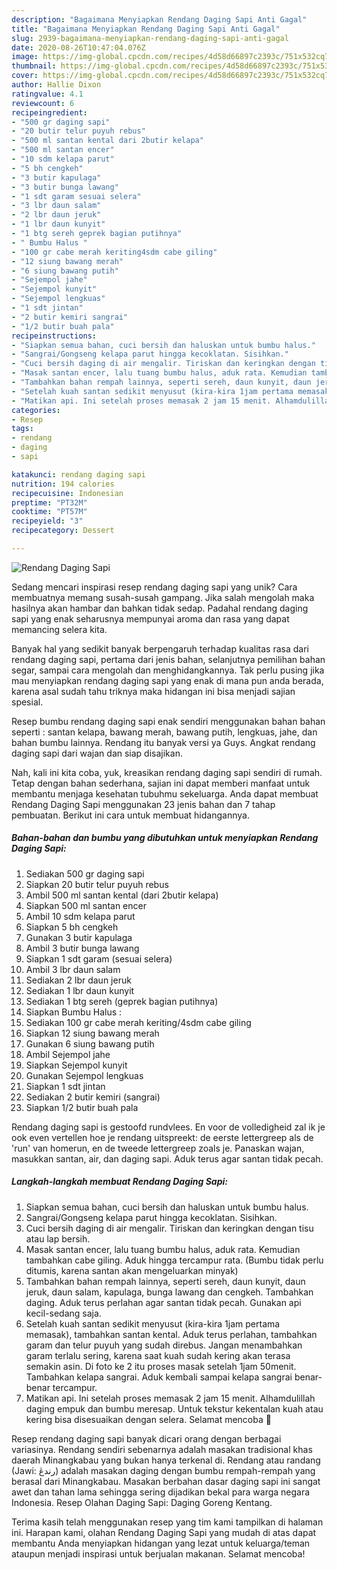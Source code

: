 ```yaml
---
description: "Bagaimana Menyiapkan Rendang Daging Sapi Anti Gagal"
title: "Bagaimana Menyiapkan Rendang Daging Sapi Anti Gagal"
slug: 2939-bagaimana-menyiapkan-rendang-daging-sapi-anti-gagal
date: 2020-08-26T10:47:04.076Z
image: https://img-global.cpcdn.com/recipes/4d58d66897c2393c/751x532cq70/rendang-daging-sapi-foto-resep-utama.jpg
thumbnail: https://img-global.cpcdn.com/recipes/4d58d66897c2393c/751x532cq70/rendang-daging-sapi-foto-resep-utama.jpg
cover: https://img-global.cpcdn.com/recipes/4d58d66897c2393c/751x532cq70/rendang-daging-sapi-foto-resep-utama.jpg
author: Hallie Dixon
ratingvalue: 4.1
reviewcount: 6
recipeingredient:
- "500 gr daging sapi"
- "20 butir telur puyuh rebus"
- "500 ml santan kental dari 2butir kelapa"
- "500 ml santan encer"
- "10 sdm kelapa parut"
- "5 bh cengkeh"
- "3 butir kapulaga"
- "3 butir bunga lawang"
- "1 sdt garam sesuai selera"
- "3 lbr daun salam"
- "2 lbr daun jeruk"
- "1 lbr daun kunyit"
- "1 btg sereh geprek bagian putihnya"
- " Bumbu Halus "
- "100 gr cabe merah keriting4sdm cabe giling"
- "12 siung bawang merah"
- "6 siung bawang putih"
- "Sejempol jahe"
- "Sejempol kunyit"
- "Sejempol lengkuas"
- "1 sdt jintan"
- "2 butir kemiri sangrai"
- "1/2 butir buah pala"
recipeinstructions:
- "Siapkan semua bahan, cuci bersih dan haluskan untuk bumbu halus."
- "Sangrai/Gongseng kelapa parut hingga kecoklatan. Sisihkan."
- "Cuci bersih daging di air mengalir. Tiriskan dan keringkan dengan tisu atau lap bersih."
- "Masak santan encer, lalu tuang bumbu halus, aduk rata. Kemudian tambahkan cabe giling. Aduk hingga tercampur rata. (Bumbu tidak perlu ditumis, karena santan akan mengeluarkan minyak)"
- "Tambahkan bahan rempah lainnya, seperti sereh, daun kunyit, daun jeruk, daun salam, kapulaga, bunga lawang dan cengkeh. Tambahkan daging. Aduk terus perlahan agar santan tidak pecah. Gunakan api kecil-sedang saja."
- "Setelah kuah santan sedikit menyusut (kira-kira 1jam pertama memasak), tambahkan santan kental. Aduk terus perlahan, tambahkan garam dan telur puyuh yang sudah direbus. Jangan menambahkan garam terlalu sering, karena saat kuah sudah kering akan terasa semakin asin. Di foto ke 2 itu proses masak setelah 1jam 50menit. Tambahkan kelapa sangrai. Aduk kembali sampai kelapa sangrai benar-benar tercampur."
- "Matikan api. Ini setelah proses memasak 2 jam 15 menit. Alhamdulillah daging empuk dan bumbu meresap. Untuk tekstur kekentalan kuah atau kering bisa disesuaikan dengan selera. Selamat mencoba 🥰"
categories:
- Resep
tags:
- rendang
- daging
- sapi

katakunci: rendang daging sapi 
nutrition: 194 calories
recipecuisine: Indonesian
preptime: "PT32M"
cooktime: "PT57M"
recipeyield: "3"
recipecategory: Dessert

---
```



![Rendang Daging Sapi](https://img-global.cpcdn.com/recipes/4d58d66897c2393c/751x532cq70/rendang-daging-sapi-foto-resep-utama.jpg)

Sedang mencari inspirasi resep rendang daging sapi yang unik? Cara membuatnya memang susah-susah gampang. Jika salah mengolah maka hasilnya akan hambar dan bahkan tidak sedap. Padahal rendang daging sapi yang enak seharusnya mempunyai aroma dan rasa yang dapat memancing selera kita.

Banyak hal yang sedikit banyak berpengaruh terhadap kualitas rasa dari rendang daging sapi, pertama dari jenis bahan, selanjutnya pemilihan bahan segar, sampai cara mengolah dan menghidangkannya. Tak perlu pusing jika mau menyiapkan rendang daging sapi yang enak di mana pun anda berada, karena asal sudah tahu triknya maka hidangan ini bisa menjadi sajian spesial.

Resep bumbu rendang daging sapi enak sendiri menggunakan bahan bahan seperti : santan kelapa, bawang merah, bawang putih, lengkuas, jahe, dan bahan bumbu lainnya. Rendang itu banyak versi ya Guys. Angkat rendang daging sapi dari wajan dan siap disajikan.


Nah, kali ini kita coba, yuk, kreasikan rendang daging sapi sendiri di rumah. Tetap dengan bahan sederhana, sajian ini dapat memberi manfaat untuk membantu menjaga kesehatan tubuhmu sekeluarga. Anda dapat membuat Rendang Daging Sapi menggunakan 23 jenis bahan dan 7 tahap pembuatan. Berikut ini cara untuk membuat hidangannya.

<!--inarticleads1-->

##### Bahan-bahan dan bumbu yang dibutuhkan untuk menyiapkan Rendang Daging Sapi:

1. Sediakan 500 gr daging sapi
1. Siapkan 20 butir telur puyuh rebus
1. Ambil 500 ml santan kental (dari 2butir kelapa)
1. Siapkan 500 ml santan encer
1. Ambil 10 sdm kelapa parut
1. Siapkan 5 bh cengkeh
1. Gunakan 3 butir kapulaga
1. Ambil 3 butir bunga lawang
1. Siapkan 1 sdt garam (sesuai selera)
1. Ambil 3 lbr daun salam
1. Sediakan 2 lbr daun jeruk
1. Sediakan 1 lbr daun kunyit
1. Sediakan 1 btg sereh (geprek bagian putihnya)
1. Siapkan  Bumbu Halus :
1. Sediakan 100 gr cabe merah keriting/4sdm cabe giling
1. Siapkan 12 siung bawang merah
1. Gunakan 6 siung bawang putih
1. Ambil Sejempol jahe
1. Siapkan Sejempol kunyit
1. Gunakan Sejempol lengkuas
1. Siapkan 1 sdt jintan
1. Sediakan 2 butir kemiri (sangrai)
1. Siapkan 1/2 butir buah pala


Rendang daging sapi is gestoofd rundvlees. En voor de volledigheid zal ik je ook even vertellen hoe je rendang uitspreekt: de eerste lettergreep als de &#39;run&#39; van homerun, en de tweede lettergreep zoals je. Panaskan wajan, masukkan santan, air, dan daging sapi. Aduk terus agar santan tidak pecah. 

<!--inarticleads2-->

##### Langkah-langkah membuat Rendang Daging Sapi:

1. Siapkan semua bahan, cuci bersih dan haluskan untuk bumbu halus.
1. Sangrai/Gongseng kelapa parut hingga kecoklatan. Sisihkan.
1. Cuci bersih daging di air mengalir. Tiriskan dan keringkan dengan tisu atau lap bersih.
1. Masak santan encer, lalu tuang bumbu halus, aduk rata. Kemudian tambahkan cabe giling. Aduk hingga tercampur rata. (Bumbu tidak perlu ditumis, karena santan akan mengeluarkan minyak)
1. Tambahkan bahan rempah lainnya, seperti sereh, daun kunyit, daun jeruk, daun salam, kapulaga, bunga lawang dan cengkeh. Tambahkan daging. Aduk terus perlahan agar santan tidak pecah. Gunakan api kecil-sedang saja.
1. Setelah kuah santan sedikit menyusut (kira-kira 1jam pertama memasak), tambahkan santan kental. Aduk terus perlahan, tambahkan garam dan telur puyuh yang sudah direbus. Jangan menambahkan garam terlalu sering, karena saat kuah sudah kering akan terasa semakin asin. Di foto ke 2 itu proses masak setelah 1jam 50menit. Tambahkan kelapa sangrai. Aduk kembali sampai kelapa sangrai benar-benar tercampur.
1. Matikan api. Ini setelah proses memasak 2 jam 15 menit. Alhamdulillah daging empuk dan bumbu meresap. Untuk tekstur kekentalan kuah atau kering bisa disesuaikan dengan selera. Selamat mencoba 🥰


Resep rendang daging sapi banyak dicari orang dengan berbagai variasinya. Rendang sendiri sebenarnya adalah masakan tradisional khas daerah Minangkabau yang bukan hanya terkenal di. Rendang atau randang (Jawi: رندڠ) adalah masakan daging dengan bumbu rempah-rempah yang berasal dari Minangkabau. Masakan berbahan dasar daging sapi ini sangat awet dan tahan lama sehingga sering dijadikan bekal para warga negara Indonesia. Resep Olahan Daging Sapi: Daging Goreng Kentang. 

Terima kasih telah menggunakan resep yang tim kami tampilkan di halaman ini. Harapan kami, olahan Rendang Daging Sapi yang mudah di atas dapat membantu Anda menyiapkan hidangan yang lezat untuk keluarga/teman ataupun menjadi inspirasi untuk berjualan makanan. Selamat mencoba!
